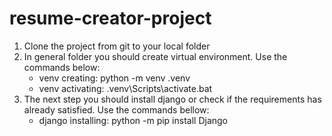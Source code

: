 # resume-creator-project
1) Clone the project from git to your local folder
2) In general folder you should create virtual environment. Use the commands below:
   - venv creating: python -m venv .venv
   - venv activating: .venv\Scripts\activate.bat
3) The next step you should install django or check if the requirements has already satisfied. Use the commands bellow:
    - django installing: python -m pip install Django


